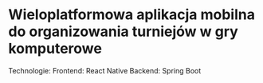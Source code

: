 # Wieloplatformowa aplikacja mobilna do organizowania turniejów w gry komputerowe
Technologie:
Frontend: React Native
Backend: Spring Boot
